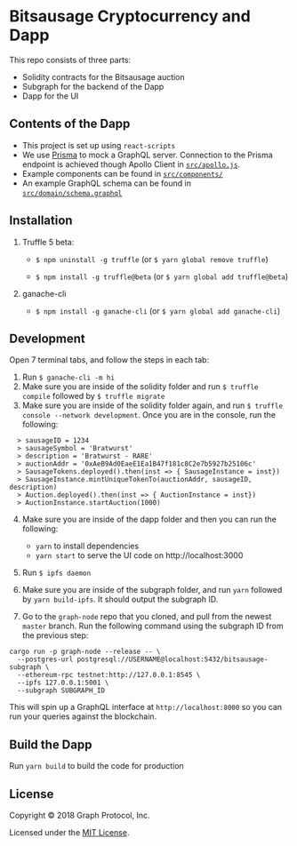 # Bitsausage Cryptocurrency and Dapp

This repo consists of three parts:

- Solidity contracts for the Bitsausage auction
- Subgraph for the backend of the Dapp
- Dapp for the UI

## Contents of the Dapp

- This project is set up using `react-scripts`
- We use [Prisma](https://www.prisma.io/) to mock a GraphQL server. Connection to the Prisma endpoint is achieved though Apollo Client in [`src/apollo.js`](src/apollo.js).
- Example components can be found in [`src/components/`](src/components/)
- An example GraphQL schema can be found in [`src/domain/schema.graphql`](src/domain/schema.graphql)

## Installation

1.  Truffle 5 beta:

    - `$ npm uninstall -g truffle` (or `$ yarn global remove truffle`)

    - `$ npm install -g truffle@beta` (or `$ yarn global add truffle@beta`)

2.  ganache-cli

    - `$ npm install -g ganache-cli` (or `$ yarn global add ganache-cli`)

## Development

Open 7 terminal tabs, and follow the steps in each tab:

1.  Run `$ ganache-cli -m hi`
2.  Make sure you are inside of the solidity folder and run `$ truffle compile` followed by `$ truffle migrate`
3.  Make sure you are inside of the solidity folder again, and run `$ truffle console --network development`.
    Once you are in the console, run the following:

```
  > sausageID = 1234
  > sausageSymbol = 'Bratwurst'
  > description = 'Bratwurst - RARE'
  > auctionAddr = '0xAeB9Ad0EaeE1Ea1B47f181c8C2e7b5927b25106c'
  > SausageTokens.deployed().then(inst => { SausageInstance = inst})
  > SausageInstance.mintUniqueTokenTo(auctionAddr, sausageID, description)
  > Auction.deployed().then(inst => { AuctionInstance = inst})
  > AuctionInstance.startAuction(1000)
```

4.  Make sure you are inside of the dapp folder and then you can run the following:

    - `yarn` to install dependencies
    - `yarn start` to serve the UI code on http://localhost:3000

5.  Run `$ ipfs daemon`

6.  Make sure you are inside of the subgraph folder, and run `yarn` followed by `yarn build-ipfs`. It should output the subgraph ID.

7.  Go to the `graph-node` repo that you cloned, and pull from the newest `master` branch. Run the following command using the subgraph ID from the previous step:

```
cargo run -p graph-node --release -- \
  --postgres-url postgresql://USERNAME@localhost:5432/bitsausage-subgraph \
  --ethereum-rpc testnet:http://127.0.0.1:8545 \
  --ipfs 127.0.0.1:5001 \
  --subgraph SUBGRAPH_ID
```

This will spin up a GraphQL interface at `http://localhost:8000` so you can run your queries against the blockchain.

## Build the Dapp

Run `yarn build` to build the code for production

## License

Copyright © 2018 Graph Protocol, Inc.

Licensed under the [MIT License](LICENSE).
